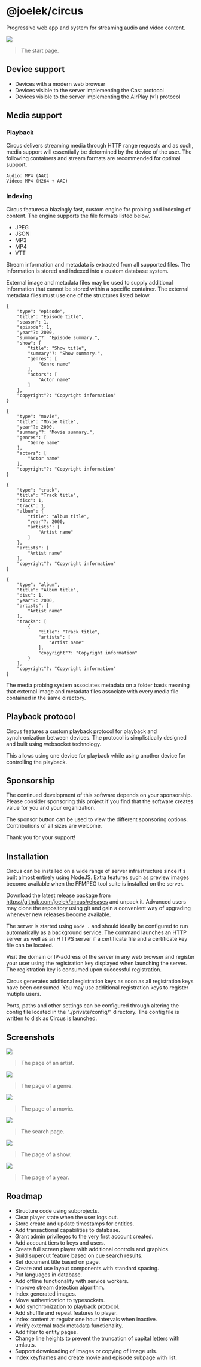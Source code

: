 # @joelek/circus

Progressive web app and system for streaming audio and video content.

![](./public/images/start.png)

> The start page.

## Device support

* Devices with a modern web browser
* Devices visible to the server implementing the Cast protocol
* Devices visible to the server implementing the AirPlay (v1) protocol

## Media support

### Playback

Circus delivers streaming media through HTTP range requests and as such, media support will essentially be determined by the device of the user. The following containers and stream formats are recommended for optimal support.

```
Audio: MP4 (AAC)
Video: MP4 (H264 + AAC)
```

### Indexing

Circus features a blazingly fast, custom engine for probing and indexing of content. The engine supports the file formats listed below.

* JPEG
* JSON
* MP3
* MP4
* VTT

Stream information and metadata is extracted from all supported files. The information is stored and indexed into a custom database system.

External image and metadata files may be used to supply additional information that cannot be stored within a specific container. The external metadata files must use one of the structures listed below.

```
{
	"type": "episode",
	"title": "Episode title",
	"season": 1,
	"episode": 1,
	"year"?: 2000,
	"summary"?: "Episode summary.",
	"show": {
		"title": "Show title",
		"summary"?: "Show summary.",
		"genres": [
			"Genre name"
		],
		"actors": [
			"Actor name"
		]
	},
	"copyright"?: "Copyright information"
}
```

```
{
	"type": "movie",
	"title": "Movie title",
	"year"?: 2000,
	"summary"?: "Movie summary.",
	"genres": [
		"Genre name"
	],
	"actors": [
		"Actor name"
	],
	"copyright"?: "Copyright information"
}
```

```
{
	"type": "track",
	"title": "Track title",
	"disc": 1,
	"track": 1,
	"album": {
		"title": "Album title",
		"year"?: 2000,
		"artists": [
			"Artist name"
		]
	},
	"artists": [
		"Artist name"
	],
	"copyright"?: "Copyright information"
}
```

```
{
	"type": "album",
	"title": "Album title",
	"disc": 1,
	"year"?: 2000,
	"artists": [
		"Artist name"
	],
	"tracks": [
		{
			"title": "Track title",
			"artists": [
				"Artist name"
			],
			"copyright"?: "Copyright information"
		}
	],
	"copyright"?: "Copyright information"
}
```

The media probing system associates metadata on a folder basis meaning that external image and metadata files associate with every media file contained in the same directory.

## Playback protocol

Circus features a custom playback protocol for playback and synchronization between devices. The protocol is simplistically designed and built using websocket technology.

This allows using one device for playback while using another device for controlling the playback.

## Sponsorship

The continued development of this software depends on your sponsorship. Please consider sponsoring this project if you find that the software creates value for you and your organization.

The sponsor button can be used to view the different sponsoring options. Contributions of all sizes are welcome.

Thank you for your support!

## Installation

Circus can be installed on a wide range of server infrastructure since it's built almost entirely using NodeJS. Extra features such as preview images become available when the FFMPEG tool suite is installed on the server.

Download the latest release package from https://github.com/joelek/circus/releases and unpack it. Advanced users may clone the repository using git and gain a convenient way of upgrading whenever new releases become available.

The server is started using `node .` and should ideally be configured to run automatically as a background service. The command launches an HTTP server as well as an HTTPS server if a certificate file and a certificate key file can be located.

Visit the domain or IP-address of the server in any web browser and register your user using the registration key displayed when launching the server. The registration key is consumed upon successful registration.

Circus generates additional registration keys as soon as all registration keys have been consumed. You may use additional registration keys to register mutiple users.

Ports, paths and other settings can be configured through altering the config file located in the "./private/config/" directory. The config file is written to disk as Circus is launched.

## Screenshots

![](./public/images/artist.png)

> The page of an artist.

![](./public/images/genre.png)

> The page of a genre.

![](./public/images/movie.png)

> The page of a movie.

![](./public/images/search.png)

> The search page.

![](./public/images/show.png)

> The page of a show.

![](./public/images/year.png)

> The page of a year.

## Roadmap

* Structure code using subprojects.
* Clear player state when the user logs out.
* Store create and update timestamps for entities.
* Add transactional capabilities to database.
* Grant admin privileges to the very first account created.
* Add account tiers to keys and users.
* Create full screen player with additional controls and graphics.
* Build supercut feature based on cue search results.
* Set document title based on page.
* Create and use layout components with standard spacing.
* Put languages in database.
* Add offline functionality with service workers.
* Improve stream detection algorithm.
* Index generated images.
* Move authentication to typesockets.
* Add synchronization to playback protocol.
* Add shuffle and repeat features to player.
* Index content at regular one hour intervals when inactive.
* Verify external track metadata functionality.
* Add filter to entity pages.
* Change line heights to prevent the truncation of capital letters with umlauts.
* Support downloading of images or copying of image urls.
* Index keyframes and create movie and episode subpage with list.
